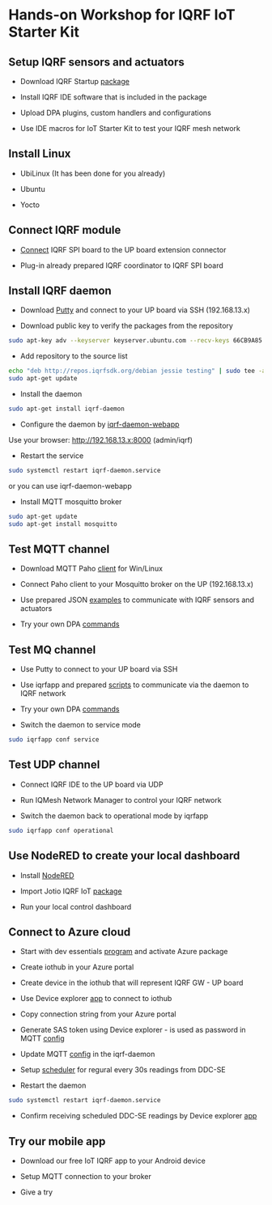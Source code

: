 # Hands-on Workshop for IQRF IoT Starter Kit

## Setup IQRF sensors and actuators

- Download IQRF Startup [package](http://www.iqrf.org/support/how-to-start)

- Install IQRF IDE software that is included in the package

- Upload DPA plugins, custom handlers and configurations

- Use IDE macros for IoT Starter Kit to test your IQRF mesh network

## Install Linux

- UbiLinux (It has been done for you already)

- Ubuntu 

- Yocto

## Connect IQRF module 

- [Connect](http://www.iqrf.org/weben/downloads.php?id=412) IQRF SPI board to the UP board extension connector

- Plug-in already prepared IQRF coordinator to IQRF SPI board 

## Install IQRF daemon

- Download [Putty](http://www.chiark.greenend.org.uk/~sgtatham/putty/download.html) and connect to your UP board via SSH (192.168.13.x)

- Download public key to verify the packages from the repository

```bash
sudo apt-key adv --keyserver keyserver.ubuntu.com --recv-keys 66CB9A85
```

- Add repository to the source list

```bash
echo "deb http://repos.iqrfsdk.org/debian jessie testing" | sudo tee -a /etc/apt/sources.list
sudo apt-get update
```

- Install the daemon

```bash
sudo apt-get install iqrf-daemon
```

- Configure the daemon by [iqrf-daemon-webapp](https://github.com/iqrfsdk/iqrf-daemon-webapp) 

Use your browser: http://192.168.13.x:8000 (admin/iqrf)

- Restart the service

```bash
sudo systemctl restart iqrf-daemon.service
```

or you can use iqrf-daemon-webapp

- Install MQTT mosquitto broker

```bash
sudo apt-get update
sudo apt-get install mosquitto
```

## Test MQTT channel

- Download MQTT Paho [client](http://repo.eclipse.org/content/repositories/paho-releases/org/eclipse/paho/org.eclipse.paho.ui.app/1.0.0/org.eclipse.paho.ui.app-1.0.0-win32.win32.x86.zip) for Win/Linux

- Connect Paho client to your Mosquitto broker on the UP (192.168.13.x)

- Use prepared JSON [examples](json-messages) to communicate with IQRF sensors and actuators

- Try your own DPA [commands](http://www.iqrf.org/DpaTechGuide/)

## Test MQ channel

- Use Putty to connect to your UP board via SSH

- Use iqrfapp and prepared [scripts](scripts) to communicate via the daemon to IQRF network

- Try your own DPA [commands](http://www.iqrf.org/DpaTechGuide/)

- Switch the daemon to service mode

```bash
sudo iqrfapp conf service
```

## Test UDP channel

- Connect IQRF IDE to the UP board via UDP

- Run IQMesh Network Manager to control your IQRF network

- Switch the daemon back to operational mode by iqrfapp

```bash
sudo iqrfapp conf operational
```

## Use NodeRED to create your local dashboard

- Install [NodeRED](../extensions/jotio.cz/README.md)

- Import Jotio IQRF IoT [package](../extensions/jotio.cz/jotio_nodered.json)

- Run your local control dashboard

## Connect to Azure cloud

- Start with dev essentials [program](https://www.visualstudio.com/cs/dev-essentials/) and activate Azure package

- Create iothub in your Azure portal

- Create device in the iothub that will represent IQRF GW - UP board

- Use Device explorer [app](https://github.com/Azure/azure-iot-sdk-csharp/releases) to connect to iothub

- Copy connection string from your Azure portal

- Generate SAS token using Device explorer - is used as password in MQTT [config](daemon-config/MqttMessaging.json)

- Update MQTT [config](daemon-config/MqttMessaging.json) in the iqrf-daemon

- Setup [scheduler](daemon-config/Scheduler.json) for regural every 30s readings from DDC-SE

- Restart the daemon

```bash
sudo systemctl restart iqrf-daemon.service
```

- Confirm receiving scheduled DDC-SE readings by Device explorer [app](https://github.com/Azure/azure-iot-sdk-csharp/releases)

## Try our mobile app

- Download our free IoT IQRF app to your Android device

- Setup MQTT connection to your broker

- Give a try

